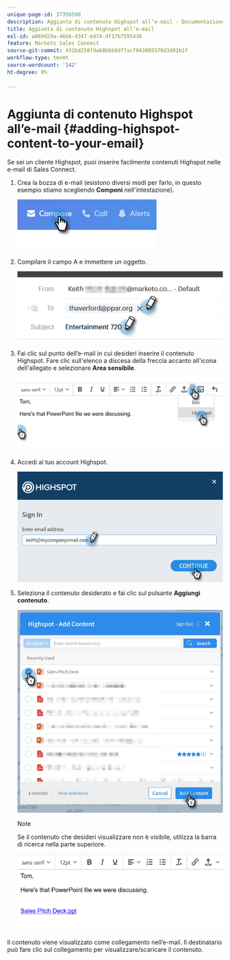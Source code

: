 ```yaml
---
unique-page-id: 37356590
description: Aggiunta di contenuto Highspot all’e-mail - Documentazione di Marketo - Documentazione del prodotto
title: Aggiunta di contenuto Highspot all’e-mail
exl-id: a069d29a-46b6-4347-b474-df17b7595436
feature: Marketo Sales Connect
source-git-commit: 431bd258f9a68bbb9df7acf043085578d3d91b1f
workflow-type: tm+mt
source-wordcount: '142'
ht-degree: 0%

---
```


# Aggiunta di contenuto Highspot all’e-mail {#adding-highspot-content-to-your-email}

Se sei un cliente Highspot, puoi inserire facilmente contenuti Highspot nelle e-mail di Sales Connect.

1. Crea la bozza di e-mail (esistono diversi modi per farlo, in questo esempio stiamo scegliendo **Componi** nell&#39;intestazione).

   ![](assets/one-5.png)

1. Compilare il campo A e immettere un oggetto.

   ![](assets/two-5.png)

1. Fai clic sul punto dell’e-mail in cui desideri inserire il contenuto Highspot. Fare clic sull&#39;elenco a discesa della freccia accanto all&#39;icona dell&#39;allegato e selezionare **Area sensibile**.

   ![](assets/three-5.png)

1. Accedi al tuo account Highspot.

   ![](assets/four-5.png)

1. Seleziona il contenuto desiderato e fai clic sul pulsante **Aggiungi contenuto**.

   ![](assets/five-3.png)

   >[!NOTE]
   >
   >Se il contenuto che desideri visualizzare non è visibile, utilizza la barra di ricerca nella parte superiore.

   ![](assets/six.png)

Il contenuto viene visualizzato come collegamento nell’e-mail. Il destinatario può fare clic sul collegamento per visualizzare/scaricare il contenuto.
